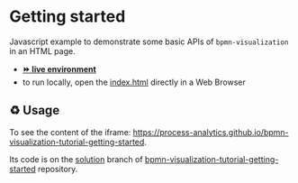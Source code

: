 # Getting started

Javascript example to demonstrate some basic APIs of `bpmn-visualization` in an HTML page.
- [__⏩ live environment__](https://cdn.statically.io/gh/process-analytics/bpmn-visualization-examples/master/tutorial/getting-started/index.html)
- to run locally, open the [index.html](index.html) directly in a Web Browser

## ♻️ Usage
To see the content of the iframe: https://process-analytics.github.io/bpmn-visualization-tutorial-getting-started.

Its code is on the [solution](https://github.com/process-analytics/bpmn-visualization-tutorial-getting-started/tree/solution) branch of [bpmn-visualization-tutorial-getting-started](https://github.com/process-analytics/bpmn-visualization-tutorial-getting-started) repository. 
